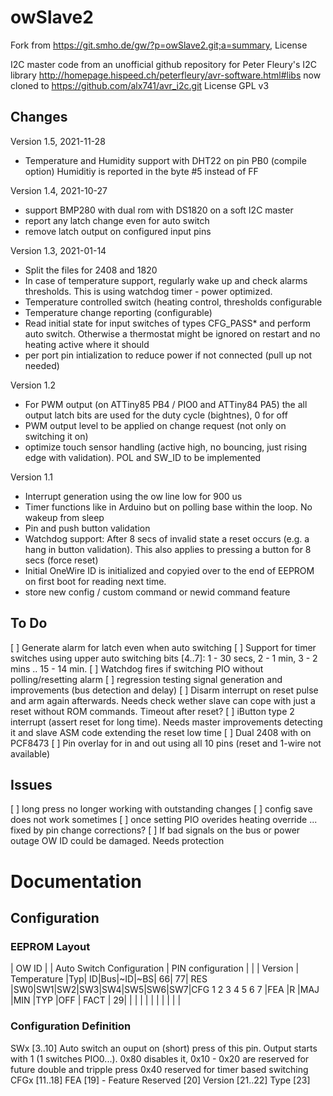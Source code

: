 # owSlave2
Fork from https://git.smho.de/gw/?p=owSlave2.git;a=summary, License

I2C master code from an unofficial github repository for Peter Fleury's I2C library
http://homepage.hispeed.ch/peterfleury/avr-software.html#libs now cloned to
https://github.com/alx741/avr_i2c.git
License GPL v3
## Changes

Version 1.5, 2021-11-28
- Temperature and Humidity support with DHT22 on pin PB0 (compile option)
  Humiditiy is reported in the byte #5 instead of FF

Version 1.4, 2021-10-27
- support BMP280 with dual rom with DS1820 on a soft I2C master
- report any latch change even for auto switch
- remove latch output on configured input pins

Version 1.3, 2021-01-14
- Split the files for 2408 and 1820
- In case of temperature support, regularly wake up and check alarms thresholds.
  This is using watchdog timer - power optimized.
- Temperature controlled switch (heating control, thresholds configurable
- Temperature change reporting (configurable)
- Read initial state for input switches of types CFG_PASS* and perform auto switch.
    Otherwise a thermostat might be ignored on restart and no heating active where
    it should
- per port pin intialization to reduce power if not connected (pull up not needed)

Version 1.2
- For PWM output (on ATTiny85 PB4 / PIO0 and ATTiny84 PA5) the all output latch bits
  are used for the duty cycle (bightnes), 0 for off
- PWM output level to be applied on change request (not only on switching it on)
- optimize touch sensor handling (active high, no bouncing, just rising edge with validation).
    POL and SW_ID to be implemented

Version 1.1
- Interrupt generation using the ow line low for 900 us
- Timer functions like in Arduino but on polling base within the loop. No wakeup from sleep
- Pin and push button validation
- Watchdog support:
    After 8 secs of invalid state a reset occurs (e.g. a hang in button validation).
    This also applies to pressing a button for 8 secs (force reset)
- Initial OneWire ID is initialized and copyied over to the end of EEPROM on
  first boot for reading next time.
- store new config / custom command or newid command feature

## To Do
[ ] Generate alarm for latch even when auto switching
[ ] Support for timer switches using upper auto switching bits [4..7]: 1 - 30 secs, 2 - 1 min, 3 - 2 mins .. 15 - 14 min.
[ ] Watchdog fires if switching PIO without polling/resetting alarm
[ ] regression testing signal generation and improvements (bus detection and delay)
[ ] Disarm interrupt on reset pulse and arm again afterwards.
    Needs check wether slave can cope with just a reset without ROM commands.
    Timeout after reset?
[ ] iButton type 2 interrupt (assert reset for long time).
    Needs master improvements detecting it and slave ASM code extending the reset low time
[ ] Dual 2408 with on PCF8473
[ ] Pin overlay for in and out using all 10 pins (reset and 1-wire not available)

  ## Issues
  [ ] long press no longer working with outstanding changes
  [ ] config save does not work sometimes
  [ ] once setting PIO overides heating override ... fixed by pin change corrections?
  [ ] If bad signals on the bus or power outage OW ID could be damaged. Needs protection

  # Documentation

  ## Configuration

  ### EEPROM Layout
  | OW ID                     |           | Auto Switch Configuration     | PIN configuration                      |    |    | Version      | Temperature
  |Typ| ID|Bus|~ID|~BS| 66| 77|   RES     |SW0|SW1|SW2|SW3|SW4|SW5|SW6|SW7|CFG   1    2    3    4    5    6     7  |FEA |R   |MAJ |MIN |TYP |OFF      | FACT
  | 29|   |   |   |   |   |   |   |   |   |   |

  ### Configuration Definition
  SWx  [3..10]
    Auto switch an ouput on (short) press of this pin. Output starts with 1 (1 switches PIO0...).
    0x80 disables it,
    0x10 - 0x20 are reserved for future double and tripple press
    0x40 reserved for timer based switching
  CFGx [11..18]
  FEA [19] - Feature
  Reserved [20]
  Version [21..22]
  Type [23]
